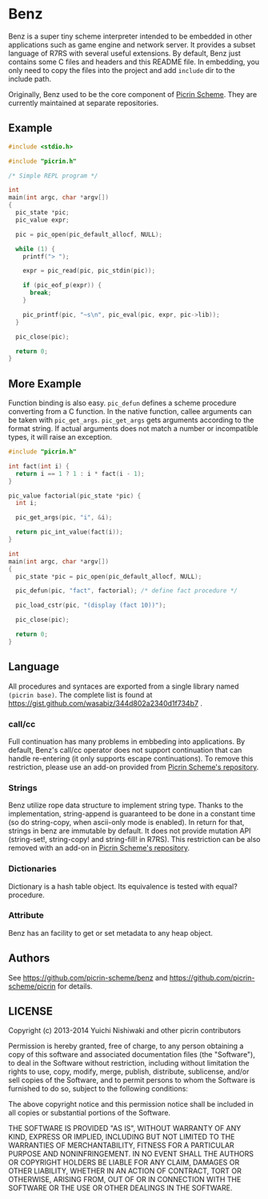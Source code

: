 # Benz

Benz is a super tiny scheme interpreter intended to be embedded in other applications such as game engine and network server. It provides a subset language of R7RS with several useful extensions. By default, Benz just contains some C files and headers and this README file. In embedding, you only need to copy the files into the project and add `include` dir to the include path.

Originally, Benz used to be the core component of [Picrin Scheme](https://github.com/picrin-scheme/picrin). They are currently maintained at separate repositories.

## Example

```c
#include <stdio.h>

#include "picrin.h"

/* Simple REPL program */

int
main(int argc, char *argv[])
{
  pic_state *pic;
  pic_value expr;

  pic = pic_open(pic_default_allocf, NULL);

  while (1) {
    printf("> ");

    expr = pic_read(pic, pic_stdin(pic));

    if (pic_eof_p(expr)) {
      break;
    }

    pic_printf(pic, "~s\n", pic_eval(pic, expr, pic->lib));
  }

  pic_close(pic);

  return 0;
}
```

## More Example

Function binding is also easy. `pic_defun` defines a scheme procedure converting from a C function. In the native function, callee arguments can be taken with `pic_get_args`. `pic_get_args` gets arguments according to the format string. If actual arguments does not match a number or incompatible types, it will raise an exception.

```c
#include "picrin.h"

int fact(int i) {
  return i == 1 ? 1 : i * fact(i - 1);
}

pic_value factorial(pic_state *pic) {
  int i;

  pic_get_args(pic, "i", &i);

  return pic_int_value(fact(i));
}

int
main(int argc, char *argv[])
{
  pic_state *pic = pic_open(pic_default_allocf, NULL);

  pic_defun(pic, "fact", factorial); /* define fact procedure */

  pic_load_cstr(pic, "(display (fact 10))");

  pic_close(pic);

  return 0;
}
```

## Language

All procedures and syntaces are exported from a single library named `(picrin base)`. The complete list is found at https://gist.github.com/wasabiz/344d802a2340d1f734b7 .

### call/cc

Full continuation has many problems in embbeding into applications. By default, Benz's call/cc operator does not support continuation that can handle re-entering (it only supports escape continuations). To remove this restriction, please use an add-on provided from [Picrin Scheme's repository](https://github.com/picrin-scheme/picrin/tree/master/contrib/03.callcc).

### Strings

Benz utilize rope data structure to implement string type. Thanks to the implementation, string-append is guaranteed to be done in a constant time (so do string-copy, when ascii-only mode is enabled). In return for that, strings in benz are immutable by default. It does not provide mutation API (string-set!, string-copy! and string-fill! in R7RS). This restriction can be also removed with an add-on in [Picrin Scheme's repository](https://github.com/picrin-scheme/picrin/tree/master/contrib/03.mutable-string).

### Dictionaries

Dictionary is a hash table object. Its equivalence is tested with equal? procedure.

### Attribute

Benz has an facility to get or set metadata to any heap object.

## Authors

See https://github.com/picrin-scheme/benz and https://github.com/picrin-scheme/picrin for details.

## LICENSE

Copyright (c) 2013-2014 Yuichi Nishiwaki and other picrin contributors

Permission is hereby granted, free of charge, to any person obtaining a copy of
this software and associated documentation files (the "Software"), to deal in
the Software without restriction, including without limitation the rights to
use, copy, modify, merge, publish, distribute, sublicense, and/or sell copies of
the Software, and to permit persons to whom the Software is furnished to do so,
subject to the following conditions:

The above copyright notice and this permission notice shall be included in all
copies or substantial portions of the Software.

THE SOFTWARE IS PROVIDED "AS IS", WITHOUT WARRANTY OF ANY KIND, EXPRESS OR
IMPLIED, INCLUDING BUT NOT LIMITED TO THE WARRANTIES OF MERCHANTABILITY, FITNESS
FOR A PARTICULAR PURPOSE AND NONINFRINGEMENT. IN NO EVENT SHALL THE AUTHORS OR
COPYRIGHT HOLDERS BE LIABLE FOR ANY CLAIM, DAMAGES OR OTHER LIABILITY, WHETHER
IN AN ACTION OF CONTRACT, TORT OR OTHERWISE, ARISING FROM, OUT OF OR IN
CONNECTION WITH THE SOFTWARE OR THE USE OR OTHER DEALINGS IN THE SOFTWARE.

